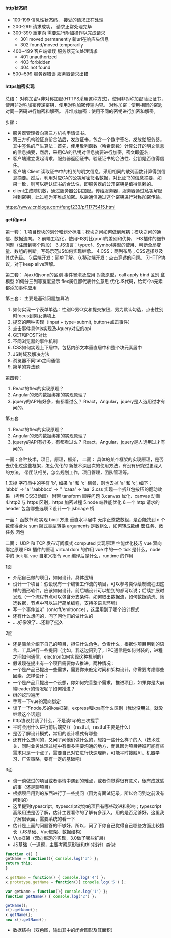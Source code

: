 #### http状态码
* 100-199  信息性状态码， 接受的请求正在处理
* 200-299 请求成功， 请求正常处理完毕
* 300-399 重定向 需要进行附加操作以完成请求
    * 301 moved permanently 新url在响应头信息
    * 302 found/moved temporarily
* 400~499 客户端错误 服务器无法处理请求
    * 401 unauthorized
    * 403 forbidden   
    * 404 not found
* 500~599 服务器错误 服务器请求出错

#### https加密实现
总结： 对称加密+非对称加密(HTTPS采用这种方式)，使用非对称加密验证证书，使用非对称加密传递密钥，使用对称加密传输内容。
对称加密：使用相同的密匙对同一密码进行加密和解密。
非堆成加密：使用不同的密钥进行加密和解密。

步骤：
* 服务器管理者向第三方机构申请证书。
* 第三方机构验证身份合法后，发放证书。包含一个数字签名，发放给服务器。其中签名的产生算法：首先，使用散列函数（哈希函数）计算公开的明文信息的信息摘要，然后，采用CA的私钥对信息摘要进行加密，密文即签名;
* 客户端建立发起请求，服务器返回证书，验证证书的合法性、公钥是否值得信任。
* 客户端 Client 读取证书中的相关的明文信息，采用相同的散列函数计算得到信息摘要。然后，利用对应CA的公钥解密签名数据，对比证书的信息摘要，如果一致，则可以确认证书的合法性，即服务器的公开密钥是值得信赖的。
* client生成随机数，通过服务器公钥加密。传给服务器，服务器通过私钥解密得到密钥，此过程为非堆成加密。以后通信通过这个密钥进行对称加密传输。

https://www.cnblogs.com/fengf233/p/11775415.html

#### get和post


第一套：
1.项目模块的划分和划分标准；模块之间如何做到解耦；模块之间的通信、数据流向。
2.前端工程化，使用FIS对比grunt的差别和优势， FIS插件的细节问题（注册到哪个阶段）
3.JS语言：typeof、Symbol类型的使用、判断全局变量、数组的判断。写码示范JS如何实现继承。
4.CSS：两列布局；CSS选择器及其优先级。
5.后端开发：简单了解。
6.移动端开发：点击穿透的问题。
7.HTTP协议，对于keep alive理解。

第二套：
Ajax和jsonp的区别
事件冒泡及应用
对象原型，call apply bind 区别
盒模型
如何分三列等宽度显示
flex属性都代表什么意思
优化JS代码，给每个a元素都添加事件应用

第三套：
主要是基础问题加算法
1. 如何实现一个表单单选：性别○男○女和提交按钮，男为默认勾选，点击性别时focus到男女选项上
2. 提交的两种实现（input + type=submit, button+点击事件）
3. 点击事件具体js实现及Jquery对应的api
4. GET和POST对比
5. 不同浏览器的事件机制
6. CSS如何实现上下居中，包括内部文本垂直居中和整个块元素居中
7. JS跨域及解决方法
8. 浏览器不同tab之间通信
9. 简单的算法题

第四套：
1. React的flex的实现原理？
2. Angular的双向数据绑定的实现原理？
3. jquery的API有好多，有都看过么？
React，Angular，jquery是人选用过才有问的。


第五套
1. React的flex的实现原理？
2. Angular的双向数据绑定的实现原理？
3. jquery的API有好多，有都看过么？
React，Angular，jquery是人选用过才有问的。


一面：各种技术，项目，原理，框架，
二面：
具体的某个框架的实现原理，是否去优化过这些框架，怎么优化的
新技术深层次的使用方法，有没有研究过更深入的方法。
带团队相关，怎么规划工作，项目管理，团队管理等。


1.去掉 字符串中的字符 'b', 如果 'a' 和 'c' 相邻，则也去掉 'a' 和 'c', 如下：
'abbb' => 'a'
'aabbbcc' => ''
'caaa' => 'aa'
2.css 实现一个拆红包按钮的翻动效果 （考察 CSS3动画） 附带 tansform 顺序问题
3.canvas 优化，canvas 动画
4.http2 与 https 区别，https 加密过程
5.node 端性能优化
6.一个 http 请求的 header 包含哪些选项
7.设计一个 jsbriage 桥


一面：
函数节流
实现 bind 方法
垂直水平居中
无序正整数数组，是否能找到 n 个数使得合为 sum
隐式类型转换
arguments 是数组么，如何转成数组
宏任务、微任务
闭包


二面：
UDP 和 TCP
发布订阅模式
computed 实现原理
性能优化技巧
vue 双向绑定原理
FIS 插件的原理
virtual dom 的作用
vue 中的一个 tick 是什么，node 中的 tick 呢
vue 自定义指令
vue 编译后是什么，runtime 的作用


1面
- 介绍自己做的项目，如何设计，具体逻辑
- 设计一个项目：假设现有一个编辑工作流的项目，可以参考类似绘制流程图这样的图形软件，应该如何设计，前后端设计可以想到的都可以说；后续扩展时发现（一个流程节点可以包含分支条件，如何取出数据流，如何数据清洗、筛选数据，节点中可以进行简单编程，支持多语言环境）
- 写一个事件监听（on/off/emit/once），这里用到了哪个设计模式
- 还有什么想问的，问了问他们的做什么的
- ….好像没了….还聊了挺久

2面
- 还是简单介绍下自己的项目，担任什么角色，负责什么，根据你项目用到的语言、工具进行一些提问（比如，我这边问到了，IPC通信是如何封装的，进程之间如何通信，electron如何实现这种机制的）
- 假设现在提出有一个项目需要你去推进，两种情况：
 - 一个是产品已提出一些需求，需要你来敲定时间和架构设计，你需要考虑哪些因素，怎样设计；
 - 一个是产品只提出一个设想，你如何完善整个需求，推进项目，如果你是大前端leader的情况呢？如何推进？
- 树的蛇形遍历
- 手写一下vue的双向绑定
- 谈了一下nodeJS的koa框架，express和koa有什么区别（我说没用过，就没继续这个话题）
- http协议封装了什么，不是谈tcp的三次握手
- 平时会用什么进行前后端交互（restful，restful主要是什么）
- 是否了解设计模式，常用的设计模式有哪些
- 还有什么想问的，又问了问他们做什么的，想招一些什么样子的人（技术过关，同时业务处理过程中有很多需要沟通的地方，而且因为项目特征可能有些需求只是一个点子，需要自己对它进行快速理解，可能平时接触AI、机器学习、广告策略，要有一定的基础吧）

3面
- 谈一谈做过的项目或者事情中遇到的难点，或者你觉得很有意义，很有成就感的事（还是聊项目）
- 根据项目用到的东西进行了一些提问（因为有面试记录，所以会问到之前没有问到的）
- 这里提到typescript，typescript对你的项目有哪些改进和影响；typescript高级用法是否了解，估计主要看你的了解有多深入，用的是否足够好，这里我了解很表面，需要系统的看一下
- 估计是上面的问题答的不够好，所以，问了下你自己觉得自己哪些方面比较擅长（JS基础、Vue框架、数据结构）
- Vue框架（双向绑定的实现，3.0做了哪些扩展）
- JS基础（一道题，主要考察原形链和this指针）类似: 
```javascript
function x() {
getName = function(){ console.log('3') };
return this;
}

x.getName = function() { console.log('4') };
x.prototype.getName = function(){ console.log('5') };

var getName = function(){ console.log('1') };
function getName() { console.log('2') };

getName();
x().getName();
x.getName();
new x().getName();
```
- 数据结构（双色图，输出其中的闭合图形及其面积）


